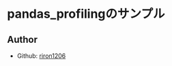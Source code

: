 # pandas_profilingのサンプル

<!-- 
## License
This software is released under the MIT License, see LICENSE.
-->

## Author
- Github: [riron1206](https://github.com/riron1206)
